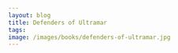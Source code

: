 ```yaml
---
layout: blog
title: Defenders of Ultramar
tags: 
image: /images/books/defenders-of-ultramar.jpg
---
```

